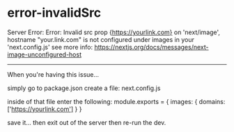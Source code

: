 # error-invalidSrc
Server Error:
Error: Invalid src prop {https://yourlink.com} on 'next/image', hostname "your.link.com" is not configured under images in your 'next.config.js' see more info: https://nextjs.org/docs/messages/next-image-unconfigured-host
____________________________________

When you're having this issue... 

simply go to package.json
create a file: next.config.js

inside of that file enter the following:
module.exports = {
    images: {
        domains: ['https://yourlink.com']
    }
}

save it...
then exit out of the server then re-run the dev.
